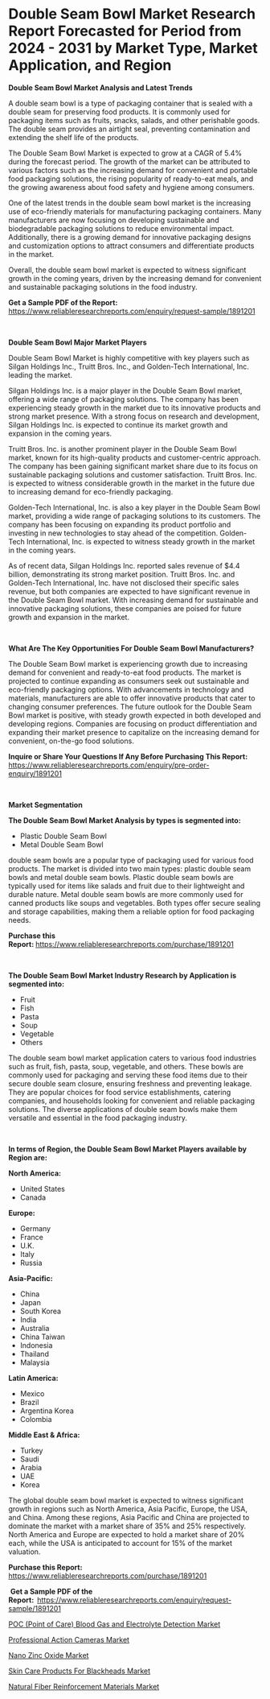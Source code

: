 <p><h1>Double Seam Bowl Market Research Report Forecasted for Period from 2024 -  2031 by Market Type, Market Application, and Region</h1></p><p><strong>Double Seam Bowl Market Analysis and Latest Trends</strong></p>
<p><p>A double seam bowl is a type of packaging container that is sealed with a double seam for preserving food products. It is commonly used for packaging items such as fruits, snacks, salads, and other perishable goods. The double seam provides an airtight seal, preventing contamination and extending the shelf life of the products.</p><p>The Double Seam Bowl Market is expected to grow at a CAGR of 5.4% during the forecast period. The growth of the market can be attributed to various factors such as the increasing demand for convenient and portable food packaging solutions, the rising popularity of ready-to-eat meals, and the growing awareness about food safety and hygiene among consumers.</p><p>One of the latest trends in the double seam bowl market is the increasing use of eco-friendly materials for manufacturing packaging containers. Many manufacturers are now focusing on developing sustainable and biodegradable packaging solutions to reduce environmental impact. Additionally, there is a growing demand for innovative packaging designs and customization options to attract consumers and differentiate products in the market.</p><p>Overall, the double seam bowl market is expected to witness significant growth in the coming years, driven by the increasing demand for convenient and sustainable packaging solutions in the food industry.</p></p>
<p><strong>Get a Sample PDF of the Report:&nbsp;</strong> <a href="https://www.reliableresearchreports.com/enquiry/request-sample/1891201">https://www.reliableresearchreports.com/enquiry/request-sample/1891201</a></p>
<p>&nbsp;</p>
<p><strong>Double Seam Bowl Major Market Players</strong></p>
<p><p>Double Seam Bowl Market is highly competitive with key players such as Silgan Holdings Inc., Truitt Bros. Inc., and Golden-Tech International, Inc. leading the market.</p><p>Silgan Holdings Inc. is a major player in the Double Seam Bowl market, offering a wide range of packaging solutions. The company has been experiencing steady growth in the market due to its innovative products and strong market presence. With a strong focus on research and development, Silgan Holdings Inc. is expected to continue its market growth and expansion in the coming years.</p><p>Truitt Bros. Inc. is another prominent player in the Double Seam Bowl market, known for its high-quality products and customer-centric approach. The company has been gaining significant market share due to its focus on sustainable packaging solutions and customer satisfaction. Truitt Bros. Inc. is expected to witness considerable growth in the market in the future due to increasing demand for eco-friendly packaging.</p><p>Golden-Tech International, Inc. is also a key player in the Double Seam Bowl market, providing a wide range of packaging solutions to its customers. The company has been focusing on expanding its product portfolio and investing in new technologies to stay ahead of the competition. Golden-Tech International, Inc. is expected to witness steady growth in the market in the coming years.</p><p>As of recent data, Silgan Holdings Inc. reported sales revenue of $4.4 billion, demonstrating its strong market position. Truitt Bros. Inc. and Golden-Tech International, Inc. have not disclosed their specific sales revenue, but both companies are expected to have significant revenue in the Double Seam Bowl market. With increasing demand for sustainable and innovative packaging solutions, these companies are poised for future growth and expansion in the market.</p></p>
<p>&nbsp;</p>
<p><strong>What Are The Key Opportunities For Double Seam Bowl Manufacturers?</strong></p>
<p><p>The Double Seam Bowl market is experiencing growth due to increasing demand for convenient and ready-to-eat food products. The market is projected to continue expanding as consumers seek out sustainable and eco-friendly packaging options. With advancements in technology and materials, manufacturers are able to offer innovative products that cater to changing consumer preferences. The future outlook for the Double Seam Bowl market is positive, with steady growth expected in both developed and developing regions. Companies are focusing on product differentiation and expanding their market presence to capitalize on the increasing demand for convenient, on-the-go food solutions.</p></p>
<p><strong>Inquire or Share Your Questions If Any Before Purchasing This Report:</strong> <a href="https://www.reliableresearchreports.com/enquiry/pre-order-enquiry/1891201">https://www.reliableresearchreports.com/enquiry/pre-order-enquiry/1891201</a></p>
<p>&nbsp;</p>
<p><strong>Market Segmentation</strong></p>
<p><strong>The Double Seam Bowl Market Analysis by types is segmented into:</strong></p>
<p><ul><li>Plastic Double Seam Bowl</li><li>Metal Double Seam Bowl</li></ul></p>
<p><p>double seam bowls are a popular type of packaging used for various food products. The market is divided into two main types: plastic double seam bowls and metal double seam bowls. Plastic double seam bowls are typically used for items like salads and fruit due to their lightweight and durable nature. Metal double seam bowls are more commonly used for canned products like soups and vegetables. Both types offer secure sealing and storage capabilities, making them a reliable option for food packaging needs.</p></p>
<p><strong>Purchase this Report:&nbsp;</strong><a href="https://www.reliableresearchreports.com/purchase/1891201">https://www.reliableresearchreports.com/purchase/1891201</a></p>
<p>&nbsp;</p>
<p><strong>The Double Seam Bowl Market Industry Research by Application is segmented into:</strong></p>
<p><ul><li>Fruit</li><li>Fish</li><li>Pasta</li><li>Soup</li><li>Vegetable</li><li>Others</li></ul></p>
<p><p>The double seam bowl market application caters to various food industries such as fruit, fish, pasta, soup, vegetable, and others. These bowls are commonly used for packaging and serving these food items due to their secure double seam closure, ensuring freshness and preventing leakage. They are popular choices for food service establishments, catering companies, and households looking for convenient and reliable packaging solutions. The diverse applications of double seam bowls make them versatile and essential in the food packaging industry.</p></p>
<p>&nbsp;</p>
<p><strong>In terms of Region, the Double Seam Bowl Market Players available by Region are:</strong></p>
<p>
    <p> <strong> North America: </strong>
        <ul>
            <li>United States</li>
            <li>Canada</li>
        </ul>
        </p> 
    <p> <strong> Europe: </strong>
        <ul>
            <li>Germany</li>
            <li>France</li>
            <li>U.K.</li>
            <li>Italy</li>
            <li>Russia</li>
        </ul>
        </p> 
    <p> <strong> Asia-Pacific: </strong>
        <ul>
            <li>China</li>
            <li>Japan</li>
            <li>South Korea</li>
            <li>India</li>
            <li>Australia</li>
            <li>China Taiwan</li>
            <li>Indonesia</li>
            <li>Thailand</li>
            <li>Malaysia</li>
        </ul>
        </p> 
    <p> <strong> Latin America: </strong>
        <ul>
            <li>Mexico</li>
            <li>Brazil</li>
            <li>Argentina Korea</li>
            <li>Colombia</li>
        </ul>
        </p> 
    <p> <strong> Middle East & Africa: </strong>
        <ul>
            <li>Turkey</li>
            <li>Saudi</li>
            <li>Arabia</li>
            <li>UAE</li>
            <li>Korea</li>
        </ul>
    </p>
    </p>
<p><p>The global double seam bowl market is expected to witness significant growth in regions such as North America, Asia Pacific, Europe, the USA, and China. Among these regions, Asia Pacific and China are projected to dominate the market with a market share of 35% and 25% respectively. North America and Europe are expected to hold a market share of 20% each, while the USA is anticipated to account for 15% of the market valuation.</p></p>
<p><strong>Purchase this Report: </strong><a href="https://www.reliableresearchreports.com/purchase/1891201">https://www.reliableresearchreports.com/purchase/1891201</a></p>
<p>&nbsp;<strong>Get a Sample PDF of the Report:&nbsp;&nbsp;</strong><a href="https://www.reliableresearchreports.com/enquiry/request-sample/1891201">https://www.reliableresearchreports.com/enquiry/request-sample/1891201</a></p>
<p><strong></strong></p>
<p><p><a href="https://github.com/nathandecarvalho/Market-Research-Report-List-2/blob/main/poc-point-of-care-blood-gas-and-electrolyte-detection-market.md">POC (Point of Care) Blood Gas and Electrolyte Detection Market</a></p><p><a href="https://view.publitas.com/reportprime-1/professional-action-cameras-market-size-furnishes-valuable-information-encompassing-market-share-market-trends-and-projections-spanning-from-2024-to-2031/">Professional Action Cameras Market</a></p><p><a href="https://summer-dogwood-3e9.notion.site/Nano-Zinc-Oxide-Market-Size-Market-Share-and-Global-Market-Analysis-Report-2024-2031-b384a2b7397a49c99efe12d3753f1dd7">Nano Zinc Oxide Market</a></p><p><a href="https://view.publitas.com/reportprime-1/skin-care-products-for-blackheads-market-research-report-the-key-to-successful-business-strategy-forecasted-for-period-from-2024-2031/">Skin Care Products For Blackheads Market</a></p><p><a href="https://extreme-scabiosa-c81.notion.site/Natural-Fiber-Reinforcement-Materials-Market-Challenges-Opportunities-and-Growth-Drivers-and-Majo-0602464d3a204a49ad33a6eb4bbb614a">Natural Fiber Reinforcement Materials Market</a></p></p>